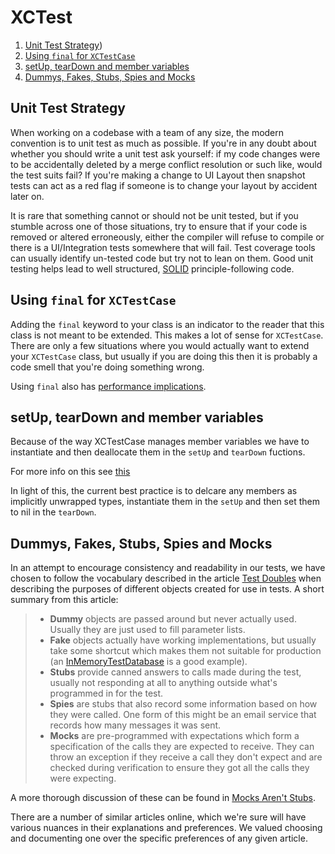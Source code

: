 # XCTest

1. [Unit Test Strategy](#Unit-Test-Strategy))
1. [Using `final` for `XCTestCase`](#Using-final-for-XCTestCase) 
1. [setUp, tearDown and member variables](#setUp-tearDown-and-member-variables)
1. [Dummys, Fakes, Stubs, Spies and Mocks](#Dummys-Fakes-Stubs-Spies-and-Mocks)

## Unit Test Strategy
When working on a codebase with a team of any size, the modern convention is to unit test as much as possible. If you're in any doubt about whether you should write a unit test ask yourself: if my code changes were to be accidentally deleted by a merge conflict resolution or such like, would the test suits fail? If you're making a change to UI Layout then snapshot tests can act as a red flag if someone is to change your layout by accident later on.

It is rare that something cannot or should not be unit tested, but if you stumble across one of those situations, try to ensure that if your code is removed or altered erroneously, either the compiler will refuse to compile or there is a UI/Integration tests somewhere that will fail.  Test coverage tools can usually identify un-tested code but try not to lean on them. Good unit testing helps lead to well structured, [SOLID](https://en.wikipedia.org/wiki/SOLID) principle-following code.

## Using `final` for `XCTestCase`
Adding the `final` keyword to your class is an indicator to the reader that this class is not meant to be extended. This makes a lot of sense for `XCTestCase`. There are only a few situations where you would actually want to extend your `XCTestCase` class, but usually if you are doing this then it is probably a code smell that you're doing something wrong.

Using `final` also has [performance implications](https://developer.apple.com/swift/blog/?id=27).

## setUp, tearDown and member variables
Because of the way XCTestCase manages member variables we have to instantiate and then deallocate them in the `setUp` and `tearDown` fuctions.

For more info on this see [this](https://qualitycoding.org/xctestcase-teardown/)

In light of this, the current best practice is to delcare any members as implicitly unwrapped types, instantiate them in the `setUp` and then set them to nil in the `tearDown`.


## Dummys, Fakes, Stubs, Spies and Mocks
In an attempt to encourage consistency and readability in our tests, we have chosen to follow the vocabulary described in the article [Test Doubles](https://martinfowler.com/bliki/TestDouble.html) when describing the purposes of different objects created for use in tests. A short summary from this article:
 
> - **Dummy** objects are passed around but never actually used. Usually they are just used to fill parameter lists.
> - **Fake** objects actually have working implementations, but usually take some shortcut which makes them not suitable for production (an [InMemoryTestDatabase](https://martinfowler.com/bliki/InMemoryTestDatabase.html) is a good example).
> - **Stubs** provide canned answers to calls made during the test, usually not responding at all to anything outside what's programmed in for the test.
> - **Spies** are stubs that also record some information based on how they were called. One form of this might be an email service that records how many messages it was sent.
> - **Mocks** are pre-programmed with expectations which form a specification of the calls they are expected to receive. They can throw an exception if they receive a call they don't expect and are checked during verification to ensure they got all the calls they were expecting.

A more thorough discussion of these can be found in [Mocks Aren't Stubs](https://martinfowler.com/articles/mocksArentStubs.html).
 
 There are a number of similar articles online, which we're sure will have various nuances in their explanations and preferences. We valued choosing and documenting one over the specific preferences of any given article.

